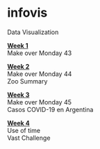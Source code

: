 # infovis
Data Visualization

**[Week 1](https://kryari.github.io/infovis/s1)** \
Make over Monday 43

**[Week 2](https://kryari.github.io/infovis/s2)** \
Make over Monday 44  \
Zoo Summary

**[Week 3](https://kryari.github.io/infovis/s3)** \
Make over Monday 45 \
Casos COVID-19 en Argentina

**[Week 4](https://kryari.github.io/infovis/s4)** \
Use of time \
Vast Challenge
